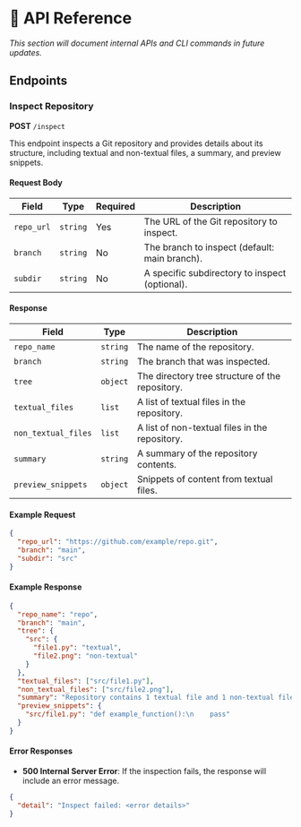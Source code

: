 # 🧠 API Reference

_This section will document internal APIs and CLI commands in future updates._

## Endpoints

### Inspect Repository

**POST** `/inspect`

This endpoint inspects a Git repository and provides details about its structure, including textual and non-textual files, a summary, and preview snippets.

#### Request Body

| Field      | Type     | Required | Description                              |
|------------|----------|----------|------------------------------------------|
| `repo_url` | `string` | Yes      | The URL of the Git repository to inspect. |
| `branch`   | `string` | No       | The branch to inspect (default: main branch). |
| `subdir`   | `string` | No       | A specific subdirectory to inspect (optional). |

#### Response

| Field              | Type       | Description                                      |
|--------------------|------------|--------------------------------------------------|
| `repo_name`        | `string`   | The name of the repository.                     |
| `branch`           | `string`   | The branch that was inspected.                  |
| `tree`             | `object`   | The directory tree structure of the repository. |
| `textual_files`    | `list`     | A list of textual files in the repository.      |
| `non_textual_files`| `list`     | A list of non-textual files in the repository.  |
| `summary`          | `string`   | A summary of the repository contents.           |
| `preview_snippets` | `object`   | Snippets of content from textual files.         |

#### Example Request

```json
{
  "repo_url": "https://github.com/example/repo.git",
  "branch": "main",
  "subdir": "src"
}
```

#### Example Response

```json
{
  "repo_name": "repo",
  "branch": "main",
  "tree": {
    "src": {
      "file1.py": "textual",
      "file2.png": "non-textual"
    }
  },
  "textual_files": ["src/file1.py"],
  "non_textual_files": ["src/file2.png"],
  "summary": "Repository contains 1 textual file and 1 non-textual file.",
  "preview_snippets": {
    "src/file1.py": "def example_function():\n    pass"
  }
}
```

#### Error Responses

- **500 Internal Server Error**: If the inspection fails, the response will include an error message.

```json
{
  "detail": "Inspect failed: <error details>"
}
